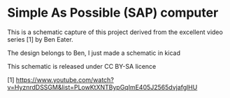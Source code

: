 Simple As Possible (SAP) computer
==============================================

This is a schematic capture of this project derived from the excellent
  video series [1] by Ben Eater.

The design belongs to Ben, I just made a schematic in kicad

This schematic is released under CC BY-SA licence

[1] https://www.youtube.com/watch?v=HyznrdDSSGM&list=PLowKtXNTBypGqImE405J2565dvjafglHU

